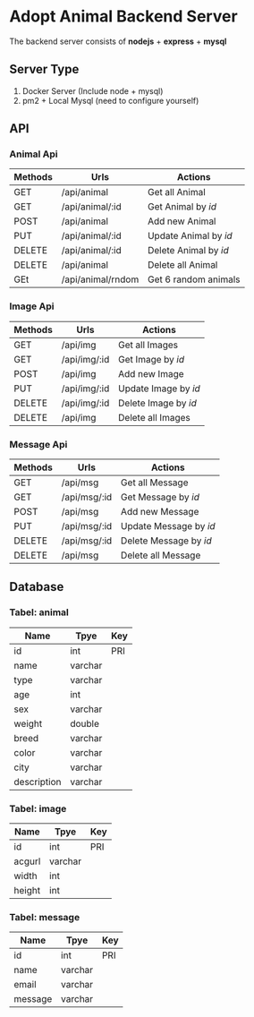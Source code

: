# Adopt Animal Backend Server

The backend server consists of **nodejs** + **express** + **mysql**

## Server Type

1. Docker Server (Include node + mysql)
2. pm2 + Local Mysql (need to configure yourself)

## API

### Animal Api

| Methods | Urls              | Actions               |
| ------- | ----------------- | --------------------- |
| GET     | /api/animal       | Get all Animal        |
| GET     | /api/animal/:id   | Get Animal by _id_    |
| POST    | /api/animal       | Add new Animal        |
| PUT     | /api/animal/:id   | Update Animal by _id_ |
| DELETE  | /api/animal/:id   | Delete Animal by _id_ |
| DELETE  | /api/animal       | Delete all Animal     |
| GEt     | /api/animal/rndom | Get 6 random animals  |

### Image Api

| Methods | Urls         | Actions              |
| ------- | ------------ | -------------------- |
| GET     | /api/img     | Get all Images       |
| GET     | /api/img/:id | Get Image by _id_    |
| POST    | /api/img     | Add new Image        |
| PUT     | /api/img/:id | Update Image by _id_ |
| DELETE  | /api/img/:id | Delete Image by _id_ |
| DELETE  | /api/img     | Delete all Images    |

### Message Api

| Methods | Urls         | Actions                |
| ------- | ------------ | ---------------------- |
| GET     | /api/msg     | Get all Message        |
| GET     | /api/msg/:id | Get Message by _id_    |
| POST    | /api/msg     | Add new Message        |
| PUT     | /api/msg/:id | Update Message by _id_ |
| DELETE  | /api/msg/:id | Delete Message by _id_ |
| DELETE  | /api/msg     | Delete all Message     |

## Database

### Tabel: animal

| Name        | Tpye    | Key |
| ----------- | ------- | --- |
| id          | int     | PRI |
| name        | varchar |     |
| type        | varchar |     |
| age         | int     |     |
| sex         | varchar |     |
| weight      | double  |     |
| breed       | varchar |     |
| color       | varchar |     |
| city        | varchar |     |
| description | varchar |     |

### Tabel: image

| Name   | Tpye    | Key |
| ------ | ------- | --- |
| id     | int     | PRI |
| acgurl | varchar |     |
| width  | int     |     |
| height | int     |     |

### Tabel: message

| Name    | Tpye    | Key |
| ------- | ------- | --- |
| id      | int     | PRI |
| name    | varchar |     |
| email   | varchar |     |
| message | varchar |     |
